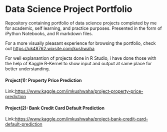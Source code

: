# Data Science Project Portfolio
Repository containing portfolio of data science projects completed by me for academic, self learning, and practice purposes. Presented in the form of iPython Notebooks, and R markdown files.

For a more visually pleasant experience for browsing the portfolio, check out https://uk48762.wixsite.com/kushwaha

For well explanantion of projects done in R Studio, i have done those with the help of Kaggle R-Kernel to show input and output at same place for better understanding.

#### Project(1): Property Price Prediction
Link:https://www.kaggle.com/imkushwaha/project-property-price-prediction

#### Project(2): Bank Credit Card Default Prediction
Link:https://www.kaggle.com/imkushwaha/project-bank-credit-card-default-prediction
